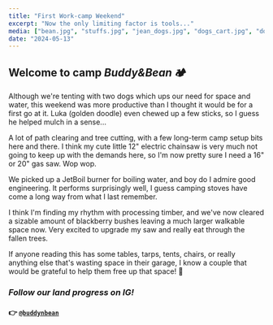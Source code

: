 ```yaml
---
title: "First Work-camp Weekend"
excerpt: "Now the only limiting factor is tools..."
media: ["bean.jpg", "stuffs.jpg", "jean_dogs.jpg", "dogs_cart.jpg", "dogs_car.jpg"]
date: "2024-05-13"
---
```


## Welcome to camp *Buddy&Bean* 🏕️
Although we're tenting with two dogs which ups our need for space and water, this weekend was more productive than I thought it would be for a first go at it. Luka (golden doodle) even chewed up a few sticks, so I guess he helped mulch in a sense...

A lot of path clearing and tree cutting, with a few long-term camp setup bits here and there. I think my cute little 12" electric chainsaw is very much not going to keep up with the demands here, so I'm now pretty sure I need a 16" or 20" gas saw. Wop wop.

We picked up a JetBoil burner for boiling water, and boy do I admire good engineering. It performs surprisingly well, I guess camping stoves have come a long way from what I last remember.

I think I'm finding my rhythm with processing timber, and we've now cleared a sizable amount of blackberry bushes leaving a much larger walkable space now. Very excited to upgrade my saw and really eat through the fallen trees.

If anyone reading this has some tables, tarps, tents, chairs, or really anything else that's wasting space in their garage, I know a couple that would be grateful to help them free up that space! 🤣

### *Follow our land progress on IG!*
#### 👉 [`@buddynbean`](https://instagram.com/buddynbean)
